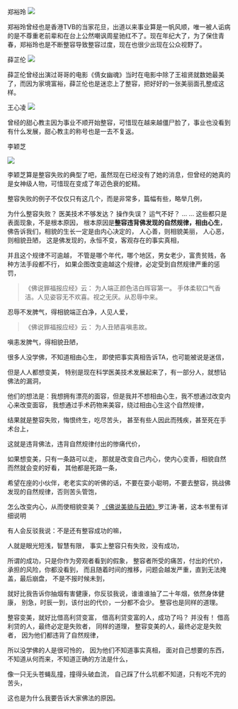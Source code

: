 郑裕玲
![](https://t11.baidu.com/it/u=2972066101,921632631&fm=173&app=25&f=JPEG?w=640&h=513&s=463A3FC7C0FA5B9ECD99BDED0300E011)


郑裕玲曾经也是香港TVB的当家花旦，出道以来事业算是一帆风顺，唯一被人诟病的是不尊重老前辈和在台上公然嘲讽周星驰红不了。现在年纪大了，为了保住青春，郑裕玲也是不断整容导致整容过度，现在也很少出现在公众视野了。

薛芷伦
![](https://t11.baidu.com/it/u=721538380,1590728791&fm=173&app=25&f=JPEG?w=640&h=416&s=1C83F015466343111AB962FB0300503E)

薛芷伦曾经出演过哥哥的电影《倩女幽魂》当时在电影中除了王祖贤就数她最美了，而因为家境富裕，薛芷伦也是迷恋上了整容，把好好的一张美丽面孔整成这样。

王心凌
![](https://t11.baidu.com/it/u=2945473819,2750943065&fm=173&app=25&f=JPEG?w=640&h=775&s=05901CDD4E937AD4A03D1D19030080C0)

曾经的甜心教主因为事业不顺开始整容，可惜现在越来越僵尸脸了，事业也没看到有什么发展，甜心教主的称号也是一去不复返。


李颖芝

![](https://t10.baidu.com/it/u=1232021106,923368536&fm=173&app=25&f=JPEG?w=600&h=458&s=329253851CDB16D2D634ADA70300B002)

李颖芝算是整容失败的典型了吧，虽然现在已经没有了她的消息，但曾经的她真的是女神级人物，可惜现在变成了年迈色衰的蛇精。

整容失败的例子不仅仅只有这几个，而是非常多，篇幅有些，略举几例，

为什么整容失败？
医美技术不够发达？
操作失误？
运气不好？
... ...
这些都只是表面现象，不是根本原因，
根本原因是**整容违背佛发现的自然规律，相由心生**，
佛告诉我们，相貌的生长一定是由内心决定的，
人心善，则相貌美丽，
人心恶，则相貌丑陋，
这是佛发现的，永恒不变，客观存在的事实真相，

并且这个规律不可逾越，
不管是哪个年代，哪个地区，男女老少，富贵贫贱，各种方法手段都不行，
如果企图改变逾越这个规律，必定受到自然规律严重的惩罚，

> 《佛说罪福报应经》云：
> 为人端正颜色洁白晖容第一。
> 手体柔软口气香洁。人见姿容无不欢喜。视之无厌。从忍辱中来。

忍辱不发脾气，得相貌端正白净，人见人爱，

> 《佛说罪福报应经》云：
> 为人丑陋喜嗔恚故。

嗔恚发脾气，得相貌丑陋，

很多人没学佛，不知道相由心生，
即使把事实真相告诉TA，也可能被说是迷信，

但是人人都想变美，
特别是现在科学医美技术发展起来了，有一部分人，就想钻佛法的漏洞，

他们的想法是：我想拥有漂亮的面容，但是我并不想相由心生，我不想通过改变内心来改变面容，
我想通过手术药物来美容，绕过相由心生这个自然规律，

结果就是整容失败，悔恨终生，吃尽苦头，
甚至有些人因此而残疾，甚至死在手术台上，

这就是违背佛法，违背自然规律付出的惨痛代价，

如果想变美，只有一条路可以走，
那就是改变自己内心，使内心变善，相貌自然而然就会变的好看，
其他都是死路一条，

希望在座的小伙伴，老老实实的听佛的话，不要在耍小聪明，不要去整容，挑战佛发现的自然规律，否则苦头管饱，

怎么改变内心，从而使相貌变美？
[《佛说美貌与丑陋》](https://www.kancloud.cn/luojiangtao/foshuomeimao)罗江涛·著，这本书里有详细说明

有人会反驳我说：不是还有整容成功的嘛，

人就是眼光短浅，智慧有限，
事实上整容只有失败，没有成功，

所谓的成功，只是你作为旁观者看到的假象，
整容者所受的痛苦，付出的代价，承担的风险，你都没看到，
而且随着时间的推移，问题会越发严重，直到无法掩盖，最后崩盘，
不是不报时候未到，

就好比我告诉你抽烟有害健康，你反驳我说，谁谁谁抽了二十年烟，依然身体健康，
别急，时辰一到，该付出的代价，一分都不会少。
整容也是同样的道理。

整容变美，就好比借高利贷变富，
借高利贷变富的人，成功了吗？
并没有！
借高利贷的人，最终必定是失败者，
同样的道理，
整容变美的人，最终必定是失败者，
因为他们都违背了自然规律，

所以没学佛的人是很可怜的，
因为他们不知道事实真相，
面对自己想要的东西，不知道从何而来，不知道正确的方法是什么，

像一只无头苍蝇乱撞，撞得头破血流，
自己踩了什么坑都不知道，只有吃不完的苦头，

这也是为什么我要告诉大家佛法的原因。



